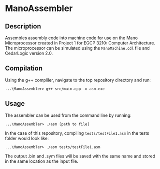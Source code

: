 # ManoAssembler

## Description
Assembles assembly code into machine code for use on the Mano Microprocessor created in Project 1 for EGCP 3210: Computer Architecture. The microprocessor can be simulated using the `ManoMachine.cdl` file and CedarLogic version 2.0.

## Compilation
Using the g++ compliler, navigate to the top repository directory and run:
```
...\ManoAssembler> g++ src/main.cpp -o asm.exe
```

## Usage
The assembler can be used from the command line by running:
```
...\ManoAssembler> ./asm [path to file]
```
In the case of this repository, compiling `tests/testFile1.asm` in the tests folder would look like:
```
...\ManoAssembler> ./asm tests/testFile1.asm
```
The output .bin and .sym files will be saved with the same name and stored in the same location as the input file.